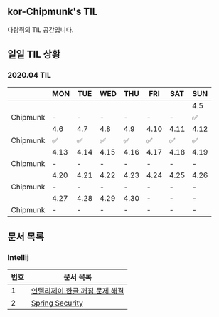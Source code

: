 ## kor-Chipmunk's TIL

다람쥐의 TIL 공간입니다.

## 일일 TIL 상황

### 2020.04 TIL
||MON|TUE|WED|THU|FRI|SAT|SUN|
|---|---|---|---|---|---|---|---|
||||||||4.5|
|Chipmunk|-|-|-|-|-|-|✅|
||4.6|4.7|4.8|4.9|4.10|4.11|4.12|
|Chipmunk|✅|✅|✅|✅|✅|✅|✅|
||4.13|4.14|4.15|4.16|4.17|4.18|4.19|
|Chipmunk|-|-|-|-|-|-|-|
||4.20|4.21|4.22|4.23|4.24|4.25|4.26|
|Chipmunk|-|-|-|-|-|-|-|
||4.27|4.28|4.29|4.30|-|-|-|
|Chipmunk|-|-|-|-|-|-|-|

## 문서 목록

### Intellij

|번호|문서 목록|
|---|---|
|1|[인텔리제이 한글 깨짐 문제 해결](./2020-04-05/Intellij-Korean-Encoding-Problem.md)|
|2|[Spring Security](./2020-04-06/spring-security.md)|